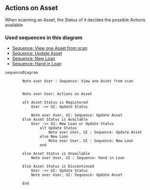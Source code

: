 ## Actions on Asset
When scanning an Asset, the Status of it decides the possible Actions available
### Used sequences in this diagram
- [Sequence: View one Asset from scan](read-Asset.md#view-one-Asset-from-scan)
- [Sequence: Update Asset](update-Asset.md#update-Asset-information-and-status-from-scan)
- [Sequence: New Loan](loan.md#new-loan)
- [Sequence: Hand in Loan](loan.md#hand-in-loan)
```mermaid
sequenceDiagram
   
        Note over User : Sequence: View one Asset from scan
      

        Note over User: Actions on Asset

        alt Asset Status is Registered
            User ->> UI: Update Status
                    
            Note over User, UI: Sequence: Update Asset
        Else Asset Status is Available
            User ->> UI: New Loan or Update Status
                alt Update Status
                    Note over User, UI : Sequence: Update Asset 
                else New Loan
                    Note over User, UI : Sequence: New Loan
                end
            
        else Asset Status is Unvailable
            Note over User, UI : Sequence: Hand in Loan

        Else Asset Status is Discontinued
            User ->> UI: Update Status
            Note over User, UI: Sequence: Update Asset

        End
    
    
```